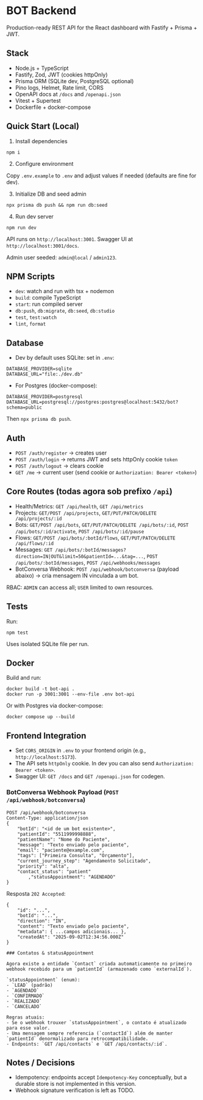 # BOT Backend

Production-ready REST API for the React dashboard with Fastify + Prisma + JWT.

## Stack

- Node.js + TypeScript
- Fastify, Zod, JWT (cookies httpOnly)
- Prisma ORM (SQLite dev, PostgreSQL optional)
- Pino logs, Helmet, Rate limit, CORS
- OpenAPI docs at `/docs` and `/openapi.json`
- Vitest + Supertest
- Dockerfile + docker-compose

## Quick Start (Local)

1) Install dependencies

```
npm i
```

2) Configure environment

Copy `.env.example` to `.env` and adjust values if needed (defaults are fine for dev).

3) Initialize DB and seed admin

```
npx prisma db push && npm run db:seed
```

4) Run dev server

```
npm run dev
```

API runs on `http://localhost:3001`. Swagger UI at `http://localhost:3001/docs`.

Admin user seeded: `admin@local` / `admin123`.

## NPM Scripts

- `dev`: watch and run with tsx + nodemon
- `build`: compile TypeScript
- `start`: run compiled server
- `db:push`, `db:migrate`, `db:seed`, `db:studio`
- `test`, `test:watch`
- `lint`, `format`

## Database

- Dev by default uses SQLite: set in `.env`:

```
DATABASE_PROVIDER=sqlite
DATABASE_URL="file:./dev.db"
```

- For Postgres (docker-compose):

```
DATABASE_PROVIDER=postgresql
DATABASE_URL=postgresql://postgres:postgres@localhost:5432/bot?schema=public
```

Then `npx prisma db push`.

## Auth

- `POST /auth/register` → creates user
- `POST /auth/login` → returns JWT and sets httpOnly cookie `token`
- `POST /auth/logout` → clears cookie
- `GET /me` → current user (send cookie or `Authorization: Bearer <token>`)

## Core Routes (todas agora sob prefixo `/api`)

- Health/Metrics: `GET /api/health`, `GET /api/metrics`
- Projects: `GET/POST /api/projects`, `GET/PUT/PATCH/DELETE /api/projects/:id`
- Bots: `GET/POST /api/bots`, `GET/PUT/PATCH/DELETE /api/bots/:id`, `POST /api/bots/:id/activate`, `POST /api/bots/:id/pause`
- Flows: `GET/POST /api/bots/:botId/flows`, `GET/PUT/PATCH/DELETE /api/flows/:id`
- Messages: `GET /api/bots/:botId/messages?direction=IN|OUT&limit=50&patientId=...&tag=...`, `POST /api/bots/:botId/messages`, `POST /api/webhooks/messages`
- BotConversa Webhook: `POST /api/webhook/botconversa` (payload abaixo) → cria mensagem IN vinculada a um bot.

RBAC: `ADMIN` can access all; `USER` limited to own resources.

## Tests

Run:

```
npm test
```

Uses isolated SQLite file per run.

## Docker

Build and run:

```
docker build -t bot-api .
docker run -p 3001:3001 --env-file .env bot-api
```

Or with Postgres via docker-compose:

```
docker compose up --build
```

## Frontend Integration

- Set `CORS_ORIGIN` in `.env` to your frontend origin (e.g., `http://localhost:5173`).
- The API sets `httpOnly` cookie. In dev you can also send `Authorization: Bearer <token>`.
- Swagger UI: `GET /docs` and `GET /openapi.json` for codegen.

### BotConversa Webhook Payload (`POST /api/webhook/botconversa`)

```
POST /api/webhook/botconversa
Content-Type: application/json
{
	"botId": "<id de um bot existente>",
	"patientId": "5511999998888",
	"patientName": "Nome do Paciente",
	"message": "Texto enviado pelo paciente",
	"email": "paciente@example.com",
	"tags": ["Primeira Consulta", "Orçamento"],
	"current_journey_step": "Agendamento Solicitado",
	"priority": "alta",
	"contact_status": "patient"
		,"statusAppointment": "AGENDADO"
}
```

Resposta `202 Accepted`:
```
{
	"id": "...",
	"botId": "...",
	"direction": "IN",
	"content": "Texto enviado pelo paciente",
	"metadata": { ...campos adicionais... },
	"createdAt": "2025-09-02T12:34:56.000Z"
}

### Contatos & statusAppointment

Agora existe a entidade `Contact` criada automaticamente no primeiro webhook recebido para um `patientId` (armazenado como `externalId`).

`statusAppointment` (enum):
- `LEAD` (padrão)
- `AGENDADO`
- `CONFIRMADO`
- `REALIZADO`
- `CANCELADO`

Regras atuais:
- Se o webhook trouxer `statusAppointment`, o contato é atualizado para esse valor.
- Uma mensagem sempre referencia (`contactId`) além de manter `patientId` denormalizado para retrocompatibilidade.
- Endpoints: `GET /api/contacts` e `GET /api/contacts/:id`.
```

## Notes / Decisions

- Idempotency: endpoints accept `Idempotency-Key` conceptually, but a durable store is not implemented in this version.
- Webhook signature verification is left as TODO.

